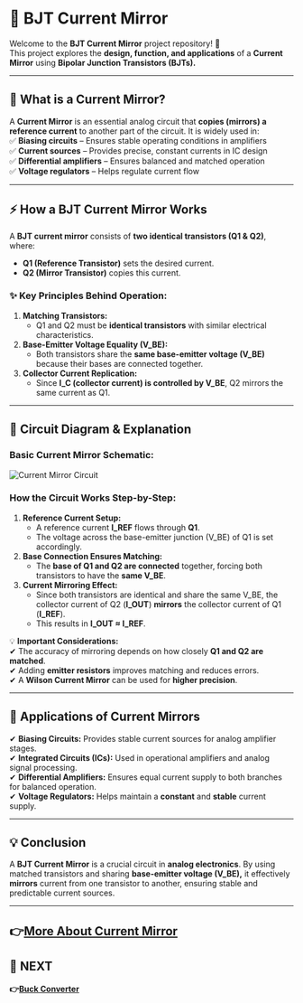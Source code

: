 # 🔄 BJT Current Mirror

Welcome to the **BJT Current Mirror** project repository! 🎉  
This project explores the **design, function, and applications** of a **Current Mirror** using **Bipolar Junction Transistors (BJTs).**  

---

## 📌 What is a Current Mirror?  
A **Current Mirror** is an essential analog circuit that **copies (mirrors) a reference current** to another part of the circuit. It is widely used in:  
✅ **Biasing circuits** – Ensures stable operating conditions in amplifiers  
✅ **Current sources** – Provides precise, constant currents in IC design  
✅ **Differential amplifiers** – Ensures balanced and matched operation  
✅ **Voltage regulators** – Helps regulate current flow  

---

## ⚡ How a BJT Current Mirror Works  
A **BJT current mirror** consists of **two identical transistors (Q1 & Q2)**, where:  
- **Q1 (Reference Transistor)** sets the desired current.  
- **Q2 (Mirror Transistor)** copies this current.  

### ✨ Key Principles Behind Operation:  
1. **Matching Transistors:**  
   - Q1 and Q2 must be **identical transistors** with similar electrical characteristics.  
2. **Base-Emitter Voltage Equality (V_BE):**  
   - Both transistors share the **same base-emitter voltage (V_BE)** because their bases are connected together.  
3. **Collector Current Replication:**  
   - Since **I_C (collector current) is controlled by V_BE**, Q2 mirrors the same current as Q1.  

---

## 📐 Circuit Diagram & Explanation  
### **Basic Current Mirror Schematic:**  

![Current Mirror Circuit](https://github.com/user-attachments/assets/d3b6eb78-95c3-4efe-af77-bef31f228eaf)  

### **How the Circuit Works Step-by-Step:**  
1. **Reference Current Setup:**  
   - A reference current **I_REF** flows through **Q1**.  
   - The voltage across the base-emitter junction (V_BE) of Q1 is set accordingly.  
2. **Base Connection Ensures Matching:**  
   - The **base of Q1 and Q2 are connected** together, forcing both transistors to have the **same V_BE**.  
3. **Current Mirroring Effect:**  
   - Since both transistors are identical and share the same V_BE, the collector current of Q2 (**I_OUT**) **mirrors** the collector current of Q1 (**I_REF**).  
   - This results in **I_OUT ≈ I_REF**.  

💡 **Important Considerations:**  
✔ The accuracy of mirroring depends on how closely **Q1 and Q2 are matched**.  
✔ Adding **emitter resistors** improves matching and reduces errors.  
✔ A **Wilson Current Mirror** can be used for **higher precision**.  

---

## 🎯 Applications of Current Mirrors  
✔ **Biasing Circuits:** Provides stable current sources for analog amplifier stages.  
✔ **Integrated Circuits (ICs):** Used in operational amplifiers and analog signal processing.  
✔ **Differential Amplifiers:** Ensures equal current supply to both branches for balanced operation.  
✔ **Voltage Regulators:** Helps maintain a **constant** and **stable** current supply.  

---

## 💡 Conclusion  
A **BJT Current Mirror** is a crucial circuit in **analog electronics**. By using matched transistors and sharing **base-emitter voltage (V_BE),** it effectively **mirrors** current from one transistor to another, ensuring stable and predictable current sources.  

---
**👉[More About Current Mirror](https://wiki.analog.com/university/courses/electronics/text/chapter-11)**
---

## 🔹 NEXT  
**👉[Buck Converter](../DCDC_Converter/Buck_Converter)**
